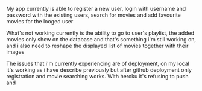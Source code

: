 My app currently is able to register a new user, login with username and password with the existing users, search for movies and add favourite movies for the looged user 

What's not working currently is the ability to go to user's playlist, the added movies only show on the database and that's something i'm still working on, and i also need to reshape the displayed list of movies together with their images 
 
 The issues that i'm currently experiencing are of deployment, on my local it's working as i have describe previously but after github deployment only registration and movie searching works. With heroku it's refusing to push and 